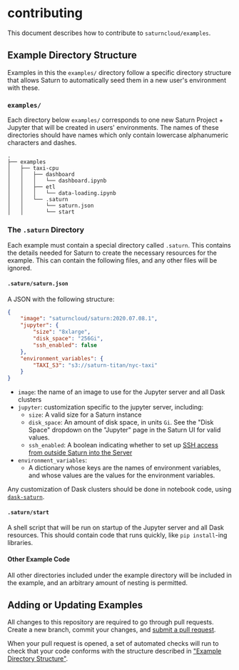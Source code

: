 # contributing

This document describes how to contribute to `saturncloud/examples`.

## Example Directory Structure

Examples in this the `examples/` directory follow a specific directory structure that allows Saturn to automatically seed them in a new user's environment with these.

### `examples/`

Each directory below `examples/` corresponds to one new Saturn Project + Jupyter that will be created in users' environments. The names of these directories should have names which only contain lowercase alphanumeric characters and dashes.

```text
.
├── examples
│   ├── taxi-cpu
│   │   ├── dashboard
│   │   │   └── dashboard.ipynb
│   │   ├── etl
│   │   │   └── data-loading.ipynb
│   │   └── .saturn
│   │       └── saturn.json
│   │       └── start
```

### The `.saturn` Directory

Each example must contain a special directory called `.saturn`. This contains the details needed for Saturn to create the necessary resources for the example. This can contain the following files, and any other files will be ignored.

#### `.saturn/saturn.json`

A JSON with the following structure:

```json
{
    "image": "saturncloud/saturn:2020.07.08.1",
    "jupyter": {
        "size": "8xlarge",
        "disk_space": "256Gi",
        "ssh_enabled": false
    },
    "environment_variables": {
        "TAXI_S3": "s3://saturn-titan/nyc-taxi"
    }
}
```

* `image`: the name of an image to use for the Jupyter server and all Dask clusters
* `jupyter`: customization specific to the jupyter server, including:
    - `size`: A valid size for a Saturn instance
    - `disk_space`: An amount of disk space, in units `Gi`. See the "Disk Space" dropdown on the "Jupyter" page in the Saturn UI for valid values.
    - `ssh_enabled`: A boolean indicating whether to set up [SSH access from outside Saturn into the Server](https://www.saturncloud.io/docs/connecting/tools/ssh/)
* `environment_variables`:
    - A dictionary whose keys are the names of environment variables, and whose values are the values for the environment variables.

Any customization of Dask clusters should be done in notebook code, using [`dask-saturn`](https://github.com/saturncloud/dask-saturn).

#### `.saturn/start`

A shell script that will be run on startup of the Jupyter server and all Dask resources. This should contain code that runs quickly, like `pip install`-ing libraries.

#### Other Example Code

All other directories included under the example directory will be included in the example, and an arbitrary amount of nesting is permitted.

## Adding or Updating Examples

All changes to this repository are required to go through pull requests. Create a new branch, commit your changes, and [submit a pull request](https://github.com/saturncloud/examples/compare).

When your pull request is opened, a set of automated checks will run to check that your code conforms with the structure described in ["Example Directory Structure"](#example-directory-structure).
